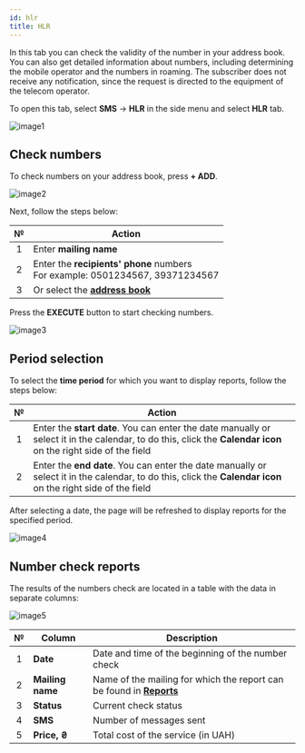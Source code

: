 ```yaml
---
id: hlr
title: HLR
---
```


In this tab you can check the validity of the number in your address book. You can also get detailed information about numbers, including determining the mobile operator and the numbers in roaming. The subscriber does not receive any notification, since the request is directed to the equipment of the telecom operator.

To open this tab, select **SMS** → **HLR** in the side menu and select **HLR** tab.

![image1](/img/en/client_hlr_hlr/image1.png)

## Check numbers

To check numbers on your address book, press **+ ADD**.

![image2](/img/en/client_hlr_hlr/image2.png)

Next, follow the steps below:

|  №  | Action |
| :-: | ------ |
| 1 | Enter **mailing name** |
| 2 | Enter the **recipients' phone** numbers <br/> For example: 0501234567, 39371234567 |
| 3 | Or select the [**address book**](../address_book/recipients.md) |

Press the **EXECUTE** button to start checking numbers.

![image3](/img/en/client_hlr_hlr/image3.png)

## Period selection

To select the **time period** for which you want to display reports, follow the steps below:

|  №  | Action |
| :-: | ------ |
| 1 | Enter the **start date**. You can enter the date manually or select it in the calendar, to do this, click the **Calendar icon** on the right side of the field |
| 2 | Enter the **end date**. You can enter the date manually or select it in the calendar, to do this, click the **Calendar icon** on the right side of the field |

After selecting a date, the page will be refreshed to display reports for the specified period.

![image4](/img/en/client_hlr_hlr/image4.png)

## Number check reports

The results of the numbers check are located in a table with the data in separate columns:

![image5](/img/en/client_hlr_hlr/image5.png)

|  №  | Column | Description |
| :-: | ------ | ----------- |
| 1 | **Date** | Date and time of the beginning of the number check |
| 2 | **Mailing name** | Name of the mailing for which the report can be found in [**Reports**](../reports/bulk_sms_reports.md) |
| 3 | **Status** | Current check status |
| 4 | **SMS** | Number of messages sent |
| 5 | **Price, ₴** | Total cost of the service (in UAH) |
